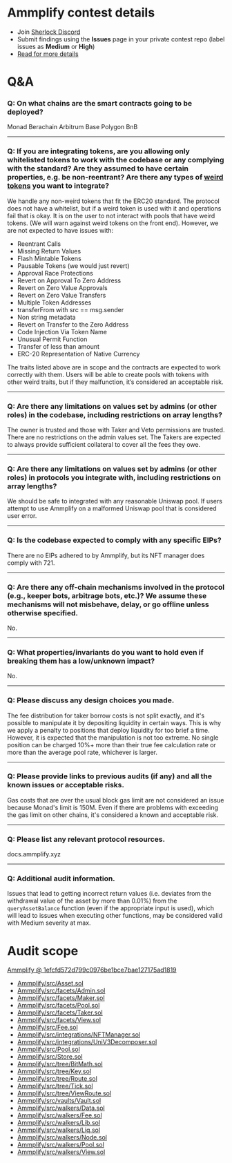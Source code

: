# Ammplify contest details

- Join [Sherlock Discord](https://discord.gg/MABEWyASkp)
- Submit findings using the **Issues** page in your private contest repo (label issues as **Medium** or **High**)
- [Read for more details](https://docs.sherlock.xyz/audits/watsons)

# Q&A

### Q: On what chains are the smart contracts going to be deployed?
Monad
Berachain
Arbitrum
Base
Polygon
BnB
___

### Q: If you are integrating tokens, are you allowing only whitelisted tokens to work with the codebase or any complying with the standard? Are they assumed to have certain properties, e.g. be non-reentrant? Are there any types of [weird tokens](https://github.com/d-xo/weird-erc20) you want to integrate?
We handle any non-weird tokens that fit the ERC20 standard.
The protocol does not have a whitelist, but if a weird token is used with it and operations fail that is okay. It is on the user to not interact with pools that have weird tokens. (We will warn against weird tokens on the front end).
However, we are not expected to have issues with:
- Reentrant Calls
- Missing Return Values
- Flash Mintable Tokens
- Pausable Tokens (we would just revert)
- Approval Race Protections
- Revert on Approval To Zero Address
- Revert on Zero Value Approvals
- Revert on Zero Value Transfers
- Multiple Token Addresses
- transferFrom with src == msg.sender
- Non string metadata
- Revert on Transfer to the Zero Address
- Code Injection Via Token Name
- Unusual Permit Function
- Transfer of less than amount
- ERC-20 Representation of Native Currency 

The traits listed above are in scope and the contracts are expected to work correctly with them. Users will be able to create pools with tokens with other weird traits, but if they malfunction, it’s considered an acceptable risk.
___

### Q: Are there any limitations on values set by admins (or other roles) in the codebase, including restrictions on array lengths?
The owner is trusted and those with Taker and Veto permissions are trusted.
There are no restrictions on the admin values set.
The Takers are expected to always provide sufficient collateral to cover all the fees they owe.
___

### Q: Are there any limitations on values set by admins (or other roles) in protocols you integrate with, including restrictions on array lengths?
We should be safe to integrated with any reasonable Uniswap pool. If users attempt to use Ammplify on a malformed Uniswap pool that is considered user error.
___

### Q: Is the codebase expected to comply with any specific EIPs?
There are no EIPs adhered to by Ammplify, but its NFT manager does comply with 721.
___

### Q: Are there any off-chain mechanisms involved in the protocol (e.g., keeper bots, arbitrage bots, etc.)? We assume these mechanisms will not misbehave, delay, or go offline unless otherwise specified.
No.
___

### Q: What properties/invariants do you want to hold even if breaking them has a low/unknown impact?
No.
___

### Q: Please discuss any design choices you made.
The fee distribution for taker borrow costs is not split exactly, and it's possible to manipulate it by depositing liquidity in certain ways. This is why we apply a penalty to positions that deploy liquidity for too brief a time. However, it is expected that the manipulation is not too extreme. No single position can be charged 10%+ more than their true fee calculation rate or more than the average pool rate, whichever is larger.
___

### Q: Please provide links to previous audits (if any) and all the known issues or acceptable risks.
Gas costs that are over the usual block gas limit are not considered an issue because Monad's limit is 150M. Even if there are problems with exceeding the gas limit on other chains, it's considered a known and acceptable risk.

___

### Q: Please list any relevant protocol resources.
docs.ammplify.xyz
___

### Q: Additional audit information.
Issues that lead to getting incorrect return values (i.e. deviates from the withdrawal value of the asset by more than 0.01%) from the `queryAssetBalance` function (even if the appropriate input is used), which will lead to issues when executing other functions, may be considered valid with Medium severity at max.


# Audit scope

[Ammplify @ 1efcfd572d799c0976be1bce7bae127175ad1819](https://github.com/itos-finance/Ammplify/tree/1efcfd572d799c0976be1bce7bae127175ad1819)
- [Ammplify/src/Asset.sol](Ammplify/src/Asset.sol)
- [Ammplify/src/facets/Admin.sol](Ammplify/src/facets/Admin.sol)
- [Ammplify/src/facets/Maker.sol](Ammplify/src/facets/Maker.sol)
- [Ammplify/src/facets/Pool.sol](Ammplify/src/facets/Pool.sol)
- [Ammplify/src/facets/Taker.sol](Ammplify/src/facets/Taker.sol)
- [Ammplify/src/facets/View.sol](Ammplify/src/facets/View.sol)
- [Ammplify/src/Fee.sol](Ammplify/src/Fee.sol)
- [Ammplify/src/integrations/NFTManager.sol](Ammplify/src/integrations/NFTManager.sol)
- [Ammplify/src/integrations/UniV3Decomposer.sol](Ammplify/src/integrations/UniV3Decomposer.sol)
- [Ammplify/src/Pool.sol](Ammplify/src/Pool.sol)
- [Ammplify/src/Store.sol](Ammplify/src/Store.sol)
- [Ammplify/src/tree/BitMath.sol](Ammplify/src/tree/BitMath.sol)
- [Ammplify/src/tree/Key.sol](Ammplify/src/tree/Key.sol)
- [Ammplify/src/tree/Route.sol](Ammplify/src/tree/Route.sol)
- [Ammplify/src/tree/Tick.sol](Ammplify/src/tree/Tick.sol)
- [Ammplify/src/tree/ViewRoute.sol](Ammplify/src/tree/ViewRoute.sol)
- [Ammplify/src/vaults/Vault.sol](Ammplify/src/vaults/Vault.sol)
- [Ammplify/src/walkers/Data.sol](Ammplify/src/walkers/Data.sol)
- [Ammplify/src/walkers/Fee.sol](Ammplify/src/walkers/Fee.sol)
- [Ammplify/src/walkers/Lib.sol](Ammplify/src/walkers/Lib.sol)
- [Ammplify/src/walkers/Liq.sol](Ammplify/src/walkers/Liq.sol)
- [Ammplify/src/walkers/Node.sol](Ammplify/src/walkers/Node.sol)
- [Ammplify/src/walkers/Pool.sol](Ammplify/src/walkers/Pool.sol)
- [Ammplify/src/walkers/View.sol](Ammplify/src/walkers/View.sol)


